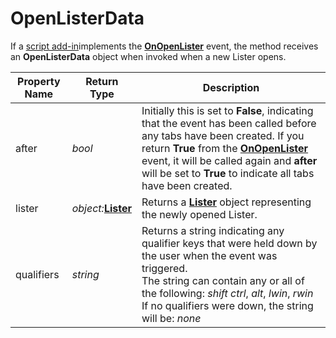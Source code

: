 # OpenListerData

If a [script add-in](/Manual/scripting/script_add-ins/README.md)implements the **[OnOpenLister](../scripting_events/onopenlister.md)** event, the method receives an **OpenListerData** object when invoked when a new Lister opens.

| Property Name | Return Type | Description |
| --- | --- | --- |
| after | *bool* | Initially this is set to **False**, indicating that the event has been called before any tabs have been created. If you return **True** from the **[OnOpenLister](../scripting_events/onopenlister.md)** event, it will be called again and **after** will be set to **True** to indicate all tabs have been created. |
| lister | *object:***[Lister](lister.md)** | Returns a **[Lister](lister.md)** object representing the newly opened Lister. |
| qualifiers | *string* | Returns a string indicating any qualifier keys that were held down by the user when the event was triggered.  <br />The string can contain any or all of the following: *shift* *ctrl*, *alt*, *lwin*, *rwin*  <br />If no qualifiers were down, the string will be: *none* |

